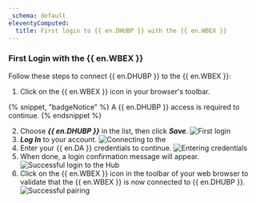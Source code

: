 ```yaml
---
_schema: default
eleventyComputed:
  title: First login to {{ en.DHUBP }} with the {{ en.WBEX }}
---
```

### First Login with the {{ en.WBEX }}

Follow these steps to connect {{ en.DHUBP }} to the {{ en.WBEX }}:

1. Click on the {{ en.WBEX }} icon in your browser's toolbar.

{% snippet, "badgeNotice" %}
A {{ en.DHUBP }} access is required to continue.
{% endsnippet %}

2. Choose ***{{ en.DHUBP }}*** in the list, then click ***Save***. ![First login](https://cdnweb.devolutions.net/docs/WEBX4117_2024_2.png "First login")
3. ***Log In*** to your account. ![Connecting  to the](https://cdnweb.devolutions.net/docs/docs_en_hub_Dwl4054.png)
4. Enter your {{ en.DA }} credentials to continue. ![Entering  credentials](https://cdnweb.devolutions.net/docs/WEBX4088_2024_2.png "Entering  credentials")
5. When done, a login confirmation message will appear. ![Successful login to the Hub](https://cdnweb.devolutions.net/docs/docs_en_hub_Dwl4047.png "Successful login to the Hub")
6. Click on the {{ en.WBEX }} icon in the toolbar of your web browser to validate that the {{ en.WBEX }} is now connected to {{ en.DHUBP }}. ![Successful pairing](https://cdnweb.devolutions.net/docs/WEBX4118_2024_2.png "Successful pairing")